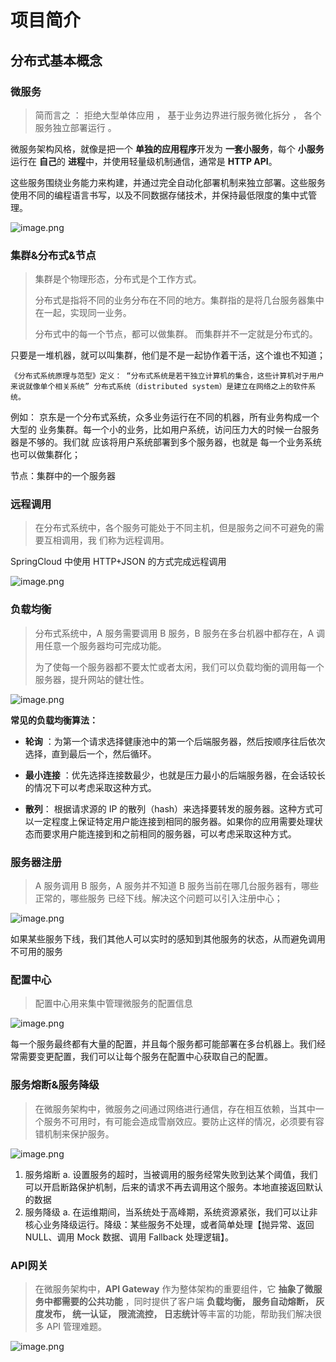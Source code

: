 # 项目简介


## 分布式基本概念

### 微服务

> 简而言之 ： 拒绝大型单体应用 ， 基于业务边界进行服务微化拆分 ， 各个服务独立部署运行 。

微服务架构风格，就像是把一个 **单独的应用程序**开发为 **一套小服务**，每个 **小服务**运行在 **自己**的 **进程**中，并使用轻量级机制通信，通常是 **HTTP API**。

这些服务围绕业务能力来构建，并通过完全自动化部署机制来独立部署。这些服务使用不同的编程语言书写，以及不同数据存储技术，并保持最低限度的集中式管理。

![image.png](./assets/1639756828262-image.png)

### 集群&分布式&节点

> 集群是个物理形态，分布式是个工作方式。
>
> 分布式是指将不同的业务分布在不同的地方。集群指的是将几台服务器集中在一起，实现同一业务。
>
> 分布式中的每一个节点，都可以做集群。  而集群并不一定就是分布式的。

只要是一堆机器，就可以叫集群，他们是不是一起协作着干活，这个谁也不知道；

```
《分布式系统原理与范型》定义： “分布式系统是若干独立计算机的集合，这些计算机对于用户来说就像单个相关系统” 分布式系统（distributed system）是建立在网络之上的软件系统。
```

例如： 京东是一个分布式系统，众多业务运行在不同的机器，所有业务构成一个大型的 业务集群。每一个小的业务，比如用户系统，访问压力大的时候一台服务器是不够的。我们就
应该将用户系统部署到多个服务器，也就是 每一个业务系统也可以做集群化；

节点：集群中的一个服务器

### 远程调用

> 在分布式系统中，各个服务可能处于不同主机，但是服务之间不可避免的需要互相调用，我
> 们称为远程调用。

SpringCloud 中使用 HTTP+JSON 的方式完成远程调用

![image.png](./assets/1639788038114-image.png)

### 负载均衡

> 分布式系统中，A 服务需要调用 B 服务，B 服务在多台机器中都存在，A 调用任意一个服务器均可完成功能。
>
> 为了使每一个服务器都不要太忙或者太闲，我们可以负载均衡的调用每一个服务器，提升网站的健壮性。

![image.png](./assets/1639788724653-image.png)

**常见的负载均衡算法：**

* **轮询** ：为第一个请求选择健康池中的第一个后端服务器，然后按顺序往后依次选择，直到最后一个，然后循环。
* **最小连接** ：优先选择连接数最少，也就是压力最小的后端服务器，在会话较长的情况下可以考虑采取这种方式。

* **散列**： 根据请求源的 IP 的散列（hash）来选择要转发的服务器。这种方式可以一定程度上保证特定用户能连接到相同的服务器。如果你的应用需要处理状态而要求用户能连接到和之前相同的服务器，可以考虑采取这种方式。


### 服务器注册

> A 服务调用 B 服务，A 服务并不知道 B 服务当前在哪几台服务器有，哪些正常的，哪些服务
> 已经下线。解决这个问题可以引入注册中心；



![image.png](./assets/1639789235460-image.png)

如果某些服务下线，我们其他人可以实时的感知到其他服务的状态，从而避免调用不可用的服务


### 配置中心

> 配置中心用来集中管理微服务的配置信息



![image.png](./assets/1639804091738-image.png)

每一个服务最终都有大量的配置，并且每个服务都可能部署在多台机器上。我们经常需要变更配置，我们可以让每个服务在配置中心获取自己的配置。

### 服务熔断&服务降级

> 在微服务架构中，微服务之间通过网络进行通信，存在相互依赖，当其中一个服务不可用时，有可能会造成雪崩效应。要防止这样的情况，必须要有容错机制来保护服务。



![image.png](./assets/1639804742999-image.png)

1. 服务熔断
   a. 设置服务的超时，当被调用的服务经常失败到达某个阈值，我们可以开启断路保护机制，后来的请求不再去调用这个服务。本地直接返回默认的数据
2. 服务降级
   a. 在运维期间，当系统处于高峰期，系统资源紧张，我们可以让非核心业务降级运行。降级：某些服务不处理，或者简单处理【抛异常、返回 NULL、调用 Mock 数据、调用 Fallback 处理逻辑】。

### API网关

> 在微服务架构中，**API Gateway** 作为整体架构的重要组件，它 **抽象了微服务中都需要的公共功能** ，同时提供了客户端 **负载均衡， 服务自动熔断， 灰度发布， 统一认证， 限流流控， 日志统计**等丰富的功能，帮助我们解决很多 API 管理难题。

![image.png](./assets/1639804880268-image.png)
